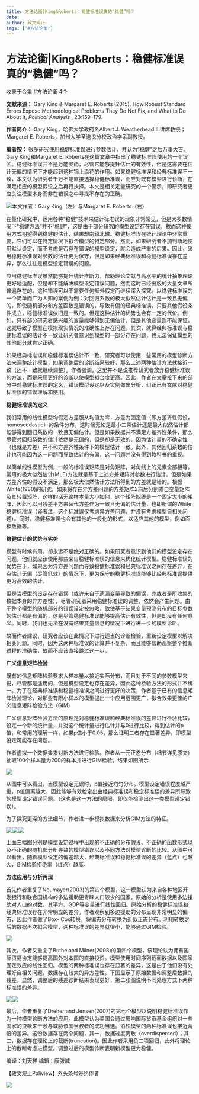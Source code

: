 ```yaml
---
title: 方法论衡|King&Roberts：稳健标准误真的“稳健”吗？
date: 
author: 政文观止
tags: ['#方法论衡']
---
```

# 方法论衡|King&Roberts：稳健标准误真的“稳健”吗？


收录于合集 #方法论衡 4个

**文献来源：** Gary King & Margaret E. Roberts (2015). How Robust Standard Errors
Expose Methodological Problems They Do Not Fix, and What to Do About It,
_Political Analysis_ , 23:159–179.

  

 **作者简介：** Gary King，哈佛大学政府系Albert J. Weatherhead III讲席教授；Margaret E.
Roberts，加州大学圣迭戈分校政治学系副教授。

  

 **编者按：** 很多研究使用稳健标准误进行参数估计，并认为“稳健”之后万事大吉。Gary King和Margaret E.
Roberts在这篇文章中指出了稳健标准误使用的一个误区。稳健标准误并不是万能灵药，尽管它能够提升估计的有效性，但是这需要在估计无偏的情况下才能起到这种锦上添花的作用。如果稳健标准误和经典标准误不一致，本文认为研究者千万不能直接选择稳健标准误，而应对既有模型进行诊断，在满足相应的模型假设之后再行抉择。本文是相关定量研究的一个警示，即研究者更应关注模型本身而非在错误之中寻找不存在的正确。

![](/images/225/2.png)本文作者：Gary King（左）与Margaret E. Roberts（右）

  

在量化研究中，运用各种“稳健”技术来估计标准误的现象非常常见，但是大多数情况下“稳健方法”并不“稳健”，这是由于部分研究的模型设定存在错误，故而这种使用方式期望得到稳健的估计，结果却南辕北辙。稳健标准误在统计理论中非常重要，它们可以在特定情况下拟合模型的特定部分。然而，如果研究者不加判断地使用默认设定，而不考虑是否存在错误的模型设定，就会造成严重的后果。因此，采用稳健标准误对参数的估计更为保守，但是如果经典标准误和稳健标准误存在差异，那么往往是模型设定错误的问题。

  

应用稳健标准误虽然能够提升统计推断力，帮助理论文献与高水平的统计抽象理论更好地适配，但是却不能解决模型设定错误问题，然而这时已经出版的大量文章所普遍存在的。这种错误可以不需要任何额外假定而继续深入探究。以稳健标准误的一个简单而广为人知的案例为例：对回归系数的极大似然估计估计是一致且无偏的，即使随机部分和方差函数是错误的，导致有偏的经典标准误，只要其他假设条件成立，稳健标准误依旧是一致的。但是这种估计的优势也会有一定的代价。例如，只有部分研究者感兴趣的变量能够得到无偏估计，但是其他变量则不能保证，这就导致了模型在模拟现实情况的准确性上存在问题。其次，就算经典标准误与稳健标准误的估计不一致让研究者意识到模型的一部分存在问题，也无法保证模型的其他部分就肯定正确。

  

如果经典标准误和稳健标准误估计不一致，研究者可以使用一些常用的模型诊断方法来调整统计模型，如果调整后的诊断结果较好，那么上述两种估计方法就接近一致（还不一致就继续调整）。作者强调，这里并不是说推荐研究者放弃稳健标准误的方法，而是采用更好的诊断以使模型拟合度更高。因此，作者在文章接下来的部分中对稳健标准误的定义，错误模型设定以及实例做出分析，纠正已有文献对稳健标准误的错误理解和使用。

  

 **稳健标准误的定义**

我们常用的线性模型均假定方差服从均值为零，方差为固定值（即方差齐性假设，homoscedastic）的条件分布，这时候无论是最小二乘估计还是最大似然估计都能够得到回归系数的一致且无偏估计。但是如果数据并不满足方差齐性条件，那么尽管对回归系数的估计依然是无偏的，但是却是无效的，因为估计量的不确定性（也就是方差）并不和方差齐性条件下的模型估计一致。此外，其他回归系数的估计也可能因为这一问题而导致估计的有偏，这一问题并没有得到教科书的重视。

  

以简单线性模型为例，一般的标准误矩阵是对角矩阵，对角线上的元素全部相等。常用的极大似然估计(MLE)方法就是基于上述方差矩阵对参数进行估计。但是如果方差齐性的假设不满足，那么极大似然估计方法所得到的方差就是错的。根据White(1980)的研究，如果将存在异方差问题的方差矩阵Σ前后分别乘自变量矩阵及其转置矩阵，这样的话无论样本量大小如何，这个矩阵始终是一个固定大小的矩阵，因此可以用残差平方来替代方差作为一致且无偏的估计量，也即所谓的White稳健标准误（译者注，这个标准误仅考虑异方差问题，并没有考虑模型自相关问题）。同时，稳健标准误也会有其他的一般化的形式，以适应其他的模型，例如面板数据等。

  

 **稳健估计的优势与劣势**

模型有时候有用，却永远不是绝对正确的。如果研究者意识到他们的模型设定存在问题，他们就应该使用那些来自稳健标准误的信息来优化统计模型。稳健标准误的优势在于，如果因为异方差问题而导致稳健标准误和经典标准误之间存在差异，在点估计无偏（尽管低效）的情况下，更为保守的稳健标准误能够比经典标准误提供更为高效的估计。

  

但是当模型的设定存在错误（或许来自于遗漏变量导致的偏误，亦或者是所收集的数据本身的异方差性），尽管研究者采用稳健标准误的调整，依然会产生问题。由于整个模型的随机部分的错误设定被忽略，致使基于结果变量预测分布的目标参数的估计都是有偏的，这是尽管稳健标准误能够提高估计有效性，但是却没有任何意义。同时，我们也无法在没有结果变量信息的情况下进行进一步的模型诊断。

  

故而作者建议，研究者应该在此情况下进行适当的诊断检验，重新设定模型以解决相关问题。同时，因为这两种标准误的计算并不复杂，而且能够帮助观察整个推断过程的准确性，故而不应该直接跳过这一步。

  

 **广义信息矩阵检验**

既有的信息矩阵检验要求大样本量以接近实际分布，而且对于不同的参数模型来说，尽管都是适用的，但是模型设定也存在差异，因此这种检验方法的形式并不统一。为了在经典标准误和稳健标准误之间进行更好的决策，作者基于已有的信息矩阵检验理论，对那些有限小样本的模型提出一个应用范围更广，拟合效果更佳的广义信息矩阵检验方法（GIM）

  

广义信息矩阵检验方法的原理是对稳健标准误和经典标准误的差异进行检验比较，设定一个新的统计量，并对这个统计量进行估计并与0进行比较，得到估计的p值，和常用的理解一样，如果p值小于0.05，那么证明二者存在显著差异，即模型设定可能存在问题。

  

作者虚拟一个数据集来对新方法进行检验。作者从一元正态分布（细节详见原文）抽取100个样本量为200的样本并进行GIM检验。结果如图所示

![](/images/225/3.png)

从图中可以看出，当模型设定无误时，p值接近均匀分布。模型设定错误程度越严重，p值偏离越大，因此能够有效检定出由经典标准误和稳定标准误的差异所导致的模型设定错误问题。（这也是这一方法的局限，即仅能检测出这一类模型设定错误）。  

  

为了探究更深的方法细节，作者进一步模拟数据来分析GIM方法的特征。

![](/images/225/4.png)![](/images/225/5.png)![](/images/225/6.png)

上面三幅图分别是模型设定过程中出现的不正确的分布假设、不正确的函数形式以及不正确的随机部分所导致的模型错误以及不同方法对模型诊断的比较。从图中可以看出，随着模型设定的偏差越大，经典标准误和稳健标准误的差异（蓝点）也越大，GIM检验拒绝率（红点）越高。  

  

 **方法应用与分析再现**

首先作者重复了Neumayer(2003)的第四个模型，这一模型认为来自各种地区开发银行和联合国机构的多边援助更青睐人口较少的国家。原始的分析是使用多边援助对人口的对数、其平方、GDP等变量进行线性回归。原始分析的稳健标准误和经典标准误存在非常明显的差异。作者观察到多边援助的分布呈现非常明显的偏态，因此作者做了Box-
Cox转换，将偏态分布转换为近似正态分布。利用转换之后的数据再次拟合模型，两种标准误的差异就很小，能够通过GIM检验。

![](/images/225/7.png)

其次，作者又重复了Buthe and
Milner(2008)的第四个模型，该理论认为拥有国际贸易协定能够提高国外对本国的直接投资。模型使用时间序列截面数据以及国家固定效应的线性回归。模型的两种标准误也存在显著的差异，这是由于他们没有处理好自相关问题，数据存在较大的异方差性。下图显示了原始数据和调整后数据的残差，显然，调整后的残差诊断结果表现更好，第二张图说明不同处理方式下两种标准误的差异。

![](/images/225/8.png)![](/images/225/9.png)

最后，作者重复了Dreher and
Jensen(2007)的第七个模型以说明稳健标准误作为一种模型诊断方法的应用。此模型认为美国会通过影响国际货币基金组织对一些国家的贷款来干涉与威胁该国当权者的成功当选。泊松模型的两种标准误也接近两倍的差异。这份数据存在两个问题，其一，数据过度离散（overdispersed）；其二，数据存在理论上的截断(truncation)。因此作者采用负二项回归，此外将理论上的截断考虑进模型。调整过后的模型诊断表明新模型更为稳健。

  

编译：刘天祥 编辑：康张城

【政文观止Poliview】系头条号签约作者

  

![](/images/225/10.jpeg)

  

